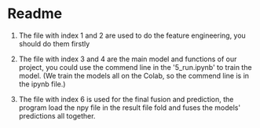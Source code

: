 
# Readme

1. The file with index 1 and 2 are used to do the feature engineering, you should do them firstly

2. The file with index 3 and 4 are the main model and functions of our project, you could use the commend line in the '5_run.ipynb' to train the model. (We train the models all on the Colab, so the commend line is in the ipynb file.)

3. The file with index 6 is used for the final fusion and prediction, the program load the npy file in the result file fold and fuses the models' predictions all together.


